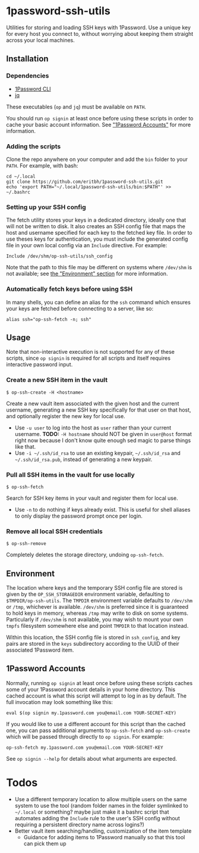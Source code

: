 # 1password-ssh-utils

Utilities for storing and loading SSH keys with 1Password. Use a unique key for every host you connect to, without worrying about keeping them straight across your local machines.

## Installation

### Dependencies

- [1Password CLI][1password-cli]
- [jq][jq]

These executables (`op` and `jq`) must be available on `PATH`.

You should run `op signin` at least once before using these scripts in order to cache your basic account information. See ["1Password Accounts"](#1password-accounts) for more information.

[1password-cli]: https://support.1password.com/command-line-getting-started/
[jq]: https://stedolan.github.io/jq/

### Adding the scripts

Clone the repo anywhere on your computer and add the `bin` folder to your `PATH`. For example, with bash:

    cd ~/.local
    git clone https://github.com/eritbh/1password-ssh-utils.git
    echo 'export PATH="~/.local/1password-ssh-utils/bin:$PATH"' >> ~/.bashrc

### Setting up your SSH config

The fetch utility stores your keys in a dedicated directory, ideally one that will not be written to disk. It also creates an SSH config file that maps the host and username specified for each key to the fetched key file. In order to use theses keys for authentication, you must include the generated config file in your own local config via an `Include` directive. For example:

    Include /dev/shm/op-ssh-utils/ssh_config

Note that the path to this file may be different on systems where `/dev/shm` is not available; see [the "Environment" section](#environment) for more information.

### Automatically fetch keys before using SSH

In many shells, you can define an alias for the `ssh` command which ensures your keys are fetched before connecting to a server, like so:

    alias ssh="op-ssh-fetch -n; ssh"

## Usage

Note that non-interactive execution is not supported for any of these scripts, since `op signin` is required for all scripts and itself requires interactive password input.

### Create a new SSH item in the vault

    $ op-ssh-create -H <hostname>

Create a new vault item associated with the given host and the current username, generating a new SSH key specifically for that user on that host, and optionally register the new key for local use.

- Use `-u user` to log into the host as `user` rather than your current username. **TODO:** `-H hostname` should NOT be given in `user@host` format right now because I don't know quite enough sed magic to parse things like that.
- Use `-i ~/.ssh/id_rsa` to use an existing keypair, `~/.ssh/id_rsa` and `~/.ssh/id_rsa.pub`, instead of generating a new keypair.

### Pull all SSH items in the vault for use locally

    $ op-ssh-fetch

Search for SSH key items in your vault and register them for local use.

- Use `-n` to do nothing if keys already exist. This is useful for shell aliases to only display the password prompt once per login.

### Remove all local SSH credentials

    $ op-ssh-remove

Completely deletes the storage directory, undoing `op-ssh-fetch`.

## Environment

The location where keys and the temporary SSH config file are stored is given by the `OP_SSH_STORAGEDIR` environment variable, defaulting to `$TMPDIR/op-ssh-utils`. The `TMPDIR` environment variable defaults to `/dev/shm` or `/tmp`, whichever is available. `/dev/shm` is preferred since it is guaranteed to hold keys in memory, whereas `/tmp` may write to disk on some systems. Particularly if `/dev/shm` is not available, you may wish to mount your own `tmpfs` filesystem somewhere else and point `TMPDIR` to that location instead.

Within this location, the SSH config file is stored in `ssh_config`, and key pairs are stored in the `keys` subdirectory according to the UUID of their associated 1Password item.

## 1Password Accounts

Normally, running `op signin` at least once before using these scripts caches some of your 1Password account details in your home directory. This cached account is what this script will attempt to log in as by default. The full invocation may look something like this:

    eval $(op signin my.1password.com you@email.com YOUR-SECRET-KEY)

If you would like to use a different account for this script than the cached one, you can pass additional arguments to `op-ssh-fetch` and `op-ssh-create` which will be passed through directly to `op signin`. For example:

    op-ssh-fetch my.1password.com you@email.com YOUR-SECRET-KEY

See `op signin --help` for details about what arguments are expected.

# Todos

- Use a different temporary location to allow multiple users on the same system to use the tool (random folder names in the folder symlinked to `~/.local` or something? maybe just make it a bashrc script that automates adding the `Include` rule to the user's SSH config without requiring a persistent directory name across logins?)
- Better vault item searching/handling, customization of the item template
  - Guidance for adding items to 1Password manually so that this tool can pick them up

